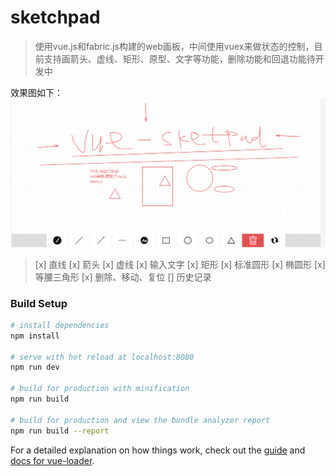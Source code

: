 # sketchpad

>使用vue.js和fabric.js构建的web画板，中间使用vuex来做状态的控制，目前支持画箭头、虚线、矩形、原型、文字等功能，删除功能和回退功能待开发中

效果图如下：
![](src/assets/img.png)

> [x] 直线
  [x] 箭头
  [x] 虚线
  [x] 输入文字
  [x] 矩形
  [x] 标准圆形
  [x] 椭圆形
  [x] 等腰三角形
  [x] 删除、移动、复位
  []  历史记录
### Build Setup

``` bash
# install dependencies
npm install

# serve with hot reload at localhost:8080
npm run dev

# build for production with minification
npm run build

# build for production and view the bundle analyzer report
npm run build --report
```

For a detailed explanation on how things work, check out the [guide](http://vuejs-templates.github.io/webpack/) and [docs for vue-loader](http://vuejs.github.io/vue-loader).
